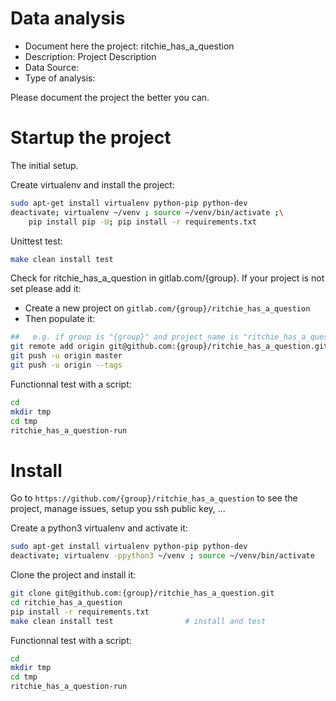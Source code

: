 # Data analysis
- Document here the project: ritchie_has_a_question
- Description: Project Description
- Data Source:
- Type of analysis:

Please document the project the better you can.

# Startup the project

The initial setup.

Create virtualenv and install the project:
```bash
sudo apt-get install virtualenv python-pip python-dev
deactivate; virtualenv ~/venv ; source ~/venv/bin/activate ;\
    pip install pip -U; pip install -r requirements.txt
```

Unittest test:
```bash
make clean install test
```

Check for ritchie_has_a_question in gitlab.com/{group}.
If your project is not set please add it:

- Create a new project on `gitlab.com/{group}/ritchie_has_a_question`
- Then populate it:

```bash
##   e.g. if group is "{group}" and project_name is "ritchie_has_a_question"
git remote add origin git@github.com:{group}/ritchie_has_a_question.git
git push -u origin master
git push -u origin --tags
```

Functionnal test with a script:

```bash
cd
mkdir tmp
cd tmp
ritchie_has_a_question-run
```

# Install

Go to `https://github.com/{group}/ritchie_has_a_question` to see the project, manage issues,
setup you ssh public key, ...

Create a python3 virtualenv and activate it:

```bash
sudo apt-get install virtualenv python-pip python-dev
deactivate; virtualenv -ppython3 ~/venv ; source ~/venv/bin/activate
```

Clone the project and install it:

```bash
git clone git@github.com:{group}/ritchie_has_a_question.git
cd ritchie_has_a_question
pip install -r requirements.txt
make clean install test                # install and test
```
Functionnal test with a script:

```bash
cd
mkdir tmp
cd tmp
ritchie_has_a_question-run
```
